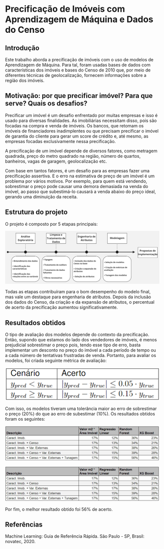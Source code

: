 # Precificação de Imóveis com Aprendizagem de Máquina e Dados do Censo

## Introdução

Este trabalho aborda a precificação de imóveis com o uso de modelos de Aprendizagem de Máquina. Para tal, foram usadas bases de dados com características dos imóveis e bases do Censo de 2010 que, por meio de diferentes técnicas de geolocalização, fornecem informações sobre a região dos imóveis.

## Motivação: por que precificar imóvel? Para que serve? Quais os desafios?

Precificar um imóvel é um desafio enfrentado por muitas empresas e isso é usado para diversas finalidades. As imobiliárias necessitam disso, pois são focadas na compra e venda de imóveis. Os bancos, que retomam os imóveis de financiadores inadimplentes ou que precisam precificar o imóvel de garantia do cliente para gerar um score de crédito e, até mesmo, as empresas focadas exclusivamente nessa precificação.

A precificação de um imóvel depende de diversos fatores, como metragem quadrada, preço do metro quadrado na região, número de quartos, banheiros, vagas de garagem, geolocalização etc.

Com base em tantos fatores, é um desafio para as empresas fazer uma precificação assertiva. E o erro na estimativa de preço de um imóvel é um problema por vários motivos. Por exemplo, para quem está vendendo, sobrestimar o preço pode causar uma demora demasiada na venda do imóvel, ao passo que subestimá-lo causará a venda abaixo do preço ideal, gerando uma diminuição da receita.

## Estrutura do projeto

O projeto é composto por 5 etapas principais:

![fluxo_projeto](arquivos/fluxo_projeto.jpg "Fluxo do projeto de precificação de imóveis")

Todas as etapas contribuíram para o bom desempenho do modelo final, mas vale um destaque para engenharia de atributos. Depois da inclusão dos dados do Censo, da criação e da expansão de atributos, o percentual de acerto da precificação aumentou significativamente.

## Resultados obtidos

O tipo de avaliação dos modelos depende do contexto da precificação. Então, supondo que estamos do lado dos vendedores de imóveis, é menos prejudicial sobrestimar o preço pois, tendo esse tipo de erro, basta implementar um desconto no preço do imóvel a cada período de tempo ou a cada número de tentativas frustradas de venda. Portanto, para avaliar os modelos, foi criada seguinte métrica de avaliação:

![metrica_avaliacao](arquivos/metrica_avaliacao.png "Métrica de avaliação")

Com isso, os modelos tiveram uma tolerância maior ao erro de sobrestimar o preço ($20\%$) do que ao erro de subestimar ($10\%$). Os resultados obtidos foram os seguintes:

![resultados_obtidos](arquivos/resultados_obtidos_1.png "Resultados obtidos")

![resultados_obtidos](arquivos/resultados_obtidos_1.png "Resultados obtidos")

Por fim, o melhor resultado obtido foi $56\%$ de acerto.

## Referências

Machine Learning: Guia de Referência Rápida. São Paulo - SP, Brasil: novatec, 2020.
